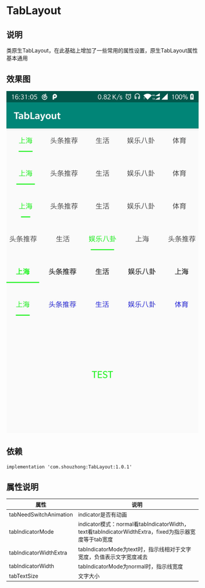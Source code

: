 # TabLayout
## 说明
类原生TabLayout，在此基础上增加了一些常用的属性设置，原生TabLayout属性基本通用
## 效果图
![效果图](https://github.com/shouzhong/TabLayout/blob/master/img/1.jpg)
## 依赖
```
implementation 'com.shouzhong:TabLayout:1.0.1'
```
## 属性说明

属性 | 说明
------------ | -------------
tabNeedSwitchAnimation | indicator是否有动画
tabIndicatorMode | indicator模式：normal看tabIndicatorWidth，text看tabIndicatorWidthExtra，fixed为指示器宽度等于tab宽度
tabIndicatorWidthExtra | tabIndicatorMode为text时，指示线相对于文字宽度，负值表示文字宽度减去
tabIndicatorWidth | tabIndicatorMode为normal时，指示线宽度
tabTextSize | 文字大小

